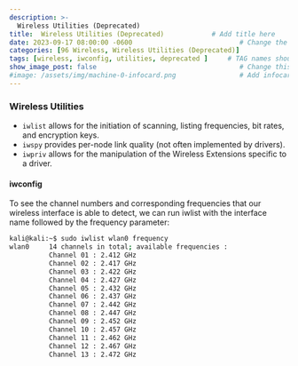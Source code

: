 ```yaml
---
description: >-
  Wireless Utilities (Deprecated)
title:  Wireless Utilities (Deprecated)            # Add title here
date: 2023-09-17 08:00:00 -0600                           # Change the date to match completion date
categories: [96 Wireless, Wireless Utilities (Deprecated)]                     # Change Templates to Writeup
tags: [wireless, iwconfig, utilities, deprecated ]     # TAG names should always be lowercase; replace template with writeup, and add relevant tags
show_image_post: false                                    # Change this to true
#image: /assets/img/machine-0-infocard.png                # Add infocard image here for post preview image
---
```


### Wireless Utilities

- `iwlist` allows for the initiation of scanning, listing frequencies, bit rates, and encryption keys.
- `iwspy` provides per-node link quality (not often implemented by drivers).
- `iwpriv` allows for the manipulation of the Wireless Extensions specific to a driver.

#### iwconfig
To see the channel numbers and corresponding frequencies that our wireless interface is able to detect, we can run iwlist with the interface name followed by the frequency parameter:

```bash
kali@kali:~$ sudo iwlist wlan0 frequency
wlan0     14 channels in total; available frequencies :
          Channel 01 : 2.412 GHz
          Channel 02 : 2.417 GHz
          Channel 03 : 2.422 GHz
          Channel 04 : 2.427 GHz
          Channel 05 : 2.432 GHz
          Channel 06 : 2.437 GHz
          Channel 07 : 2.442 GHz
          Channel 08 : 2.447 GHz
          Channel 09 : 2.452 GHz
          Channel 10 : 2.457 GHz
          Channel 11 : 2.462 GHz
          Channel 12 : 2.467 GHz
          Channel 13 : 2.472 GHz
```